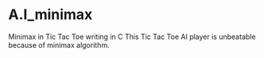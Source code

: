 # A.I_minimax
Minimax in Tic Tac Toe writing in C
This Tic Tac Toe AI player is unbeatable because of minimax algorithm.

